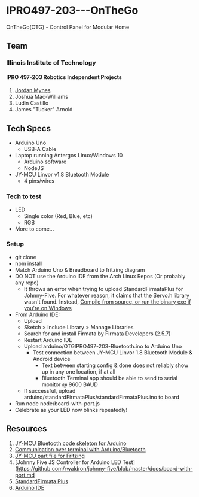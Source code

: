 # IPRO497-203---OnTheGo
OnTheGo(OTG) - Control Panel for Modular Home

## Team
### Illinois Institute of Technology
#### IPRO 497-203 Robotics Independent Projects

1. [Jordan Mynes](http://mynes.me)
2. Joshua Mac-Williams
3. Ludin Castillo
4. James "Tucker" Arnold  

## Tech Specs
* Arduino Uno
  * USB-A Cable
* Laptop running Antergos Linux/Windows 10
  * Arduino software
  * NodeJS
* JY-MCU Linvor v1.8 Bluetooth Module
  * 4 pins/wires

### Tech to test
* LED
  * Single color (Red, Blue, etc)
  * RGB
* More to come...

### Setup
* git clone
* npm install
* Match Arduino Uno & Breadboard to fritzing diagram
* DO NOT use the Arduino IDE from the Arch Linux Repos (Or probably
any repo)
  * It throws an error when trying to upload StandardFirmataPlus 
for
Johnny-Five. For whatever reason, it claims that the Servo.h library
wasn't found. Instead, [Compile from source, or run the binary exe if
you're on Windows](https://www.arduino.cc/en/Main/Software)
* From Arduino IDE:
  * Upload
  * Sketch > Include Library > Manage Libraries
  * Search for and install Firmata by Firmata Developers (2.5.7)
  * Restart Arduino IDE
  * Upload arduino/OTGIPRO497-203-Bluetooth.ino to Arduino Uno
    * Test connection between JY-MCU Linvor 1.8 Bluetooth Module & Android device
      * Text between starting config & done does not reliably show up in any
one location, if at all
      * Bluetooth Terminal app should be able to send to serial monitor @ 9600 BAUD
  * If successful, upload 
arduino/standardFirmataPlus/standardFirmataPlus.ino to board
* Run node node/board-with-port.js
* Celebrate as your LED now blinks repeatedly!

## Resources
1. [JY-MCU Bluetooth code skeleton for Arduino](https://github.com/rwaldron/johnny-five/wiki/Getting-Started-with-Johnny-Five-and-JY-MCU-Bluetooth-Serial-Port-Module)
2. [Communication over terminal with Arduino/Bluetooth](https://www.tautvidas.com/blog/2015/12/easy-arduino-bluetooth-communication-with-jy-mcu/)
3. [JY-MCU part file for Fritzing](https://github.com/RafaGS/Fritzing/blob/master/Bluetooth%20HC-06.fzpz)
4. [Johnny Five JS Controller for Arduino LED Test](https://github.com/rwaldron/johnny-five/blob/master/docs/board-with-port.md
5. [StandardFirmata 
Plus](https://github.com/firmata/arduino/blob/master/examples/StandardFirmataPlus/StandardFirmataPlus.ino)
6. [Arduino IDE](https://www.arduino.cc/en/Main/Software)
